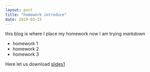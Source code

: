 ```yaml
---
layout: post
title: "homework introduce"
date: 2019-03-15
---
```



this blog is where I place my homework
now I am trying <em> markdown</em>
- homework 1
- homework 2
- homework 3

Here let us download [slides1]({{site.baseurl}}_posts/slide1.pdf)
